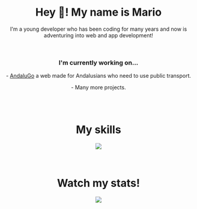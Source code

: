 <h1 align="center">Hey 👋! My name is Mario</h1>

<p align="center">I'm a young developer who has been coding for many years and now is adventuring into web and app development!</p>

<br>

<h3 align="center">I'm currently working on...</h3>

<p align="center">- <a href="https://www.andalugo.com"> AndaluGo</a> a web made for Andalusians who need to use public transport.</p>

<p align="center">- Many more projects.</p>



<br>
<br>

 <div align="center">
   <h1>My skills</h1>
    <a href="https://skillicons.dev">
     <img src="https://skillicons.dev/icons?i=react,nodejs,flutter,js,docker,linux,bash,unity,html,androidstudio" />
    </a>
 </div>

<br>
<br>

<div align="center">
	<h1>Watch my stats!</h1>
	    <img src="https://github-readme-stats.vercel.app/api?username=mariosuarezmaroto&show_icons=true&theme=algolia">
</div>
